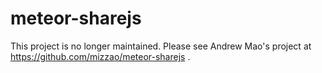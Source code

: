 meteor-sharejs
==============

This project is no longer maintained.  Please see Andrew Mao's
project at https://github.com/mizzao/meteor-sharejs .
